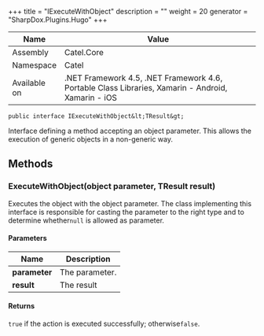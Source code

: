 

+++
title = "IExecuteWithObject" 
description = ""
weight = 20
generator = "SharpDox.Plugins.Hugo"
+++

Name|Value
---|---
Assembly|Catel.Core
Namespace|Catel
Available on|.NET Framework 4.5, .NET Framework 4.6, Portable Class Libraries, Xamarin - Android, Xamarin - iOS

```
public interface IExecuteWithObject&lt;TResult&gt;
```

Interface defining a method accepting an object parameter. This allows the execution of generic objects in a non-generic way.

## Methods

### ExecuteWithObject(object parameter, TResult result)

Executes the object with the object parameter. The class implementing this interface is responsible for casting the parameter to the right type and to determine whether`null` is allowed as parameter.

#### Parameters

Name|Description
---|---
**parameter**|The parameter.
**result**|The result

#### Returns

`true` if the action is executed successfully; otherwise`false`.

